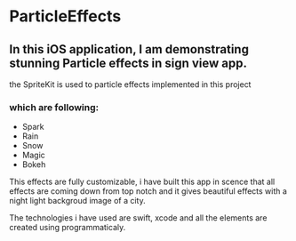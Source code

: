 # ParticleEffects
## In this iOS application, I am demonstrating stunning Particle effects in sign view app.

the SpriteKit is used to particle effects implemented in this project

### which are following:
- Spark
- Rain
- Snow
- Magic
- Bokeh

This effects are fully customizable, i have built this app in scence that all effects are coming down from top notch and it gives beautiful effects with a night light backgroud image of a city.

The technologies i have used are swift, xcode and all the elements are created using programmaticaly.
